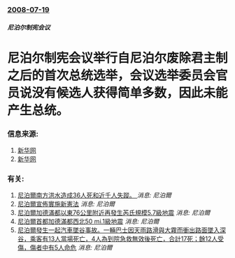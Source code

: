 ### [2008-07-19](/news/2008/07/19/index.md)

##### 尼泊尔制宪会议
# 尼泊尔制宪会议举行自尼泊尔废除君主制之后的首次总统选举，会议选举委员会官员说没有候选人获得简单多数，因此未能产生总统。




### 信息来源:

1. [新华网](http://news.xinhuanet.com/newscenter/2008-07/19/content_8573982.htm)
2. [新华网](http://news.xinhuanet.com/newscenter/2008-07/19/content_8574916.htm)

### 有关:

1. [尼泊爾南方洪水造成36人死和近千人失蹤。 ](/zh/news/2017/08/12/尼泊爾南方洪水造成36人死和近千人失蹤.md) _消息: 尼泊爾_
2. [尼泊爾宣佈實施新憲法](/zh/news/2015/09/20/尼泊爾宣佈實施新憲法.md) _消息: 尼泊爾_
3. [尼泊爾加德滿都以東76公里附近再發生芮氏規模5.7級地震](/zh/news/2015/05/15/尼泊爾加德滿都以東76公里附近再發生芮氏規模57級地震.md) _消息: 尼泊爾_
4. [ 尼泊爾首都加德滿都西北50 mi.1級地震](/zh/news/2015/04/25/尼泊爾首都加德滿都西北50-mi1級地震.md) _消息: 尼泊爾_
5. [尼泊爾發生一起汽車墜谷事故。一輛巴士因天雨路滑與大霧而衝出路面墜入深谷，乘客有13人當場死亡，4人為到院急救無效後死亡，合計17死；餘12人受傷，傷者中有5人命危](/zh/news/2015/03/16/尼泊爾發生一起汽車墜谷事故-一輛巴士因天雨路滑與大霧而衝出路面墜入深谷-乘客有13人當場死亡-4人為到院急救無效後死亡.md) _消息: 尼泊爾_
